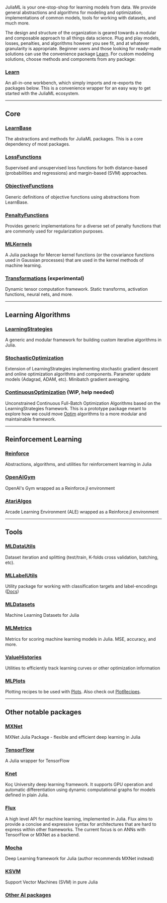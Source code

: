 
JuliaML is your one-stop-shop for learning models from data.  We provide general abstractions and algorithms for modeling and optimization, implementations of common models, tools for working with datasets, and much more.

The design and structure of the organization is geared towards a modular and composable approach to all things data science.  Plug and play models, losses, penalties, and algorithms however you see fit, and at whatever granularity is appropriate.  Beginner users and those looking for ready-made solutions can use the convenience package [Learn](https://github.com/JuliaML/Learn.jl).  For custom modeling solutions, choose methods and components from any package:

### [Learn](https://github.com/JuliaML/Learn.jl)

An all-in-one workbench, which simply imports and re-exports the packages below.  This is a convenience wrapper for an easy way to get started with the JuliaML ecosystem.

---

## Core

### [LearnBase](https://github.com/JuliaML/LearnBase.jl)

The abstractions and methods for JuliaML packages.  This is a core dependency of most packages.

### [LossFunctions](https://github.com/JuliaML/LossFunctions.jl)

Supervised and unsupervised loss functions for both distance-based (probabilities and regressions) and margin-based (SVM) approaches.

### [ObjectiveFunctions](https://github.com/JuliaML/ObjectiveFunctions.jl)

Generic definitions of objective functions using abstractions from LearnBase.

### [PenaltyFunctions](https://github.com/JuliaML/PenaltyFunctions.jl)

 Provides generic implementations for a diverse set of penalty functions that are commonly used for regularization purposes.

### [MLKernels](https://github.com/JuliaML/MLKernels.jl)

A Julia package for Mercer kernel functions (or the covariance functions used in Gaussian processes) that are used in the kernel methods of machine learning.

### [Transformations](https://github.com/JuliaML/Transformations.jl) (experimental)

Dynamic tensor computation framework. Static transforms, activation functions, neural nets, and more.

---

## Learning Algorithms

### [LearningStrategies](https://github.com/JuliaML/LearningStrategies.jl)

A generic and modular framework for building custom iterative algorithms in Julia.

### [StochasticOptimization](https://github.com/JuliaML/StochasticOptimization.jl)

Extension of LearningStrategies implementing stochastic gradient descent and online optimization algorithms and components.  Parameter update models (Adagrad, ADAM, etc).  Minibatch gradient averaging.

### [ContinuousOptimization](https://github.com/JuliaML/ContinuousOptimization.jl) (WIP, help needed)

Unconstrained Continuous Full-Batch Optimization Algorithms based on the LearningStrategies framework.  This is a prototype package meant to explore how we could move [Optim](https://github.com/JuliaNLSolvers/Optim.jl) algorithms to a more modular and maintainable framework.

---

## Reinforcement Learning

### [Reinforce](https://github.com/JuliaML/Reinforce.jl)

Abstractions, algorithms, and utilities for reinforcement learning in Julia

### [OpenAIGym](https://github.com/JuliaML/OpenAIGym.jl)

OpenAI's Gym wrapped as a Reinforce.jl environment

### [AtariAlgos](https://github.com/JuliaML/AtariAlgos.jl)

Arcade Learning Environment (ALE) wrapped as a Reinforce.jl environment

---

## Tools

### [MLDataUtils](https://github.com/JuliaML/MLDataUtils.jl)

Dataset iteration and splitting (test/train, K-folds cross validation, batching, etc).

### [MLLabelUtils](https://github.com/JuliaML/MLLabelUtils.jl)

Utility package for working with classification targets and label-encodings ([Docs](http://mllabelutilsjl.readthedocs.io/))

### [MLDatasets](https://github.com/JuliaML/MLDatasets.jl)

Machine Learning Datasets for Julia

### [MLMetrics](https://github.com/JuliaML/MLMetrics.jl)

Metrics for scoring machine learning models in Julia.  MSE, accuracy, and more.

### [ValueHistories](https://github.com/JuliaML/ValueHistories.jl)

Utilities to efficiently track learning curves or other optimization information

### [MLPlots](https://github.com/JuliaML/MLPlots.jl)

Plotting recipes to be used with [Plots](https://github.com/tbreloff/Plots.jl).  Also check out [PlotRecipes](https://github.com/JuliaPlots/PlotRecipes.jl).

---

## Other notable packages

### [MXNet](https://github.com/dmlc/MXNet.jl)

MXNet Julia Package - flexible and efficient deep learning in Julia

### [TensorFlow](https://github.com/malmaud/TensorFlow.jl)

A Julia wrapper for TensorFlow

### [Knet](https://github.com/denizyuret/Knet.jl)

Koç University deep learning framework.  It supports GPU operation and automatic differentiation using dynamic computational graphs for models defined in plain Julia.

### [Flux](https://github.com/MikeInnes/Flux.jl)

A high level API for machine learning, implemented in Julia.  Flux aims to provide a concise and expressive syntax for architectures that are hard to express within other frameworks.  The current focus is on ANNs with TensorFlow or MXNet as a backend.

### [Mocha](https://github.com/pluskid/Mocha.jl)

Deep Learning framework for Julia (author recommends MXNet instead)

### [KSVM](https://github.com/Evizero/KSVM.jl)

Support Vector Machines (SVM) in pure Julia

### [Other AI packages](https://github.com/svaksha/Julia.jl/blob/master/AI.md)
